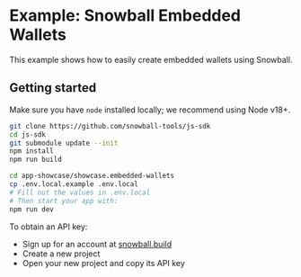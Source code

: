 # Example: Snowball Embedded Wallets

This example shows how to easily create embedded wallets using Snowball.

## Getting started

Make sure you have `node` installed locally; we recommend using Node v18+.

```bash
git clone https://github.com/snowball-tools/js-sdk
cd js-sdk
git submodule update --init
npm install
npm run build

cd app-showcase/showcase.embedded-wallets
cp .env.local.example .env.local
# Fill out the values in .env.local
# Then start your app with:
npm run dev
```

To obtain an API key:

- Sign up for an account at [snowball.build](https://snowball.build)
- Create a new project
- Open your new project and copy its API key
